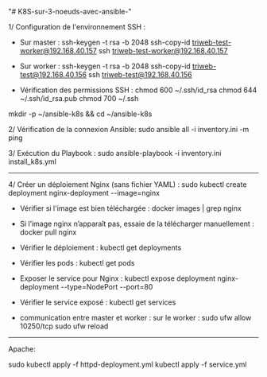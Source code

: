 "# K8S-sur-3-noeuds-avec-ansible-" 


1/ Configuration de l'environnement SSH : 
* Sur master :
ssh-keygen -t rsa -b 2048
ssh-copy-id triweb-test-worker@192.168.40.157
ssh triweb-test-worker@192.168.40.157

* Sur worker :
ssh-keygen -t rsa -b 2048
ssh-copy-id triweb-test@192.168.40.156
ssh triweb-test@192.168.40.156

* Vérification des permissions SSH : 
chmod 600 ~/.ssh/id_rsa
chmod 644 ~/.ssh/id_rsa.pub
chmod 700 ~/.ssh

mkdir -p ~/ansible-k8s && cd ~/ansible-k8s

2/ Vérification de la connexion Ansible: 
sudo ansible all -i inventory.ini -m ping

3/ Exécution du Playbook : 
sudo ansible-playbook -i inventory.ini install_k8s.yml


**************************************
4/ Créer un déploiement Nginx (sans fichier YAML) : 
sudo kubectl create deployment nginx-deployment --image=nginx

- Vérifier si l'image est bien téléchargée : 
docker images | grep nginx

- Si l’image nginx n’apparaît pas, essaie de la télécharger manuellement :
docker pull nginx

- Vérifier le déploiement : 
kubectl get deployments

- Vérifier les pods : 
kubectl get pods

- Exposer le service pour Nginx : 
kubectl expose deployment nginx-deployment --type=NodePort --port=80

- Vérifier le service exposé : 
kubectl get services

- communication entre master et worker : 
sur le worker : sudo ufw allow 10250/tcp
		  sudo ufw reload

************************************
Apache:

sudo kubectl apply -f  httpd-deployment.yml
kubectl apply -f service.yml